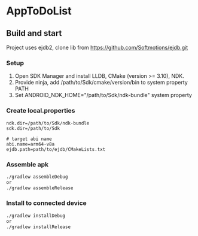 # AppToDoList

## Build and start

Project uses ejdb2, clone lib from https://github.com/Softmotions/ejdb.git

### Setup

1. Open SDK Manager and install LLDB, CMake (version >= 3.10), NDK.
2. Provide ninja, add /path/to/Sdk/cmake/version/bin to system property PATH
3. Set ANDROID_NDK_HOME="/path/to/Sdk/ndk-bundle" system property

### Create local.properties
```properties
ndk.dir=/path/to/Sdk/ndk-bundle
sdk.dir=/path/to/Sdk

# target abi name
abi.name=arm64-v8a
ejdb.path=path/to/ejdb/CMakeLists.txt
```

### Assemble apk
```bash
./gradlew assembleDebug
or
./gradlew assembleRelease
```

### Install to connected device
```bash
./gradlew installDebug
or
./gradlew installRelease
```